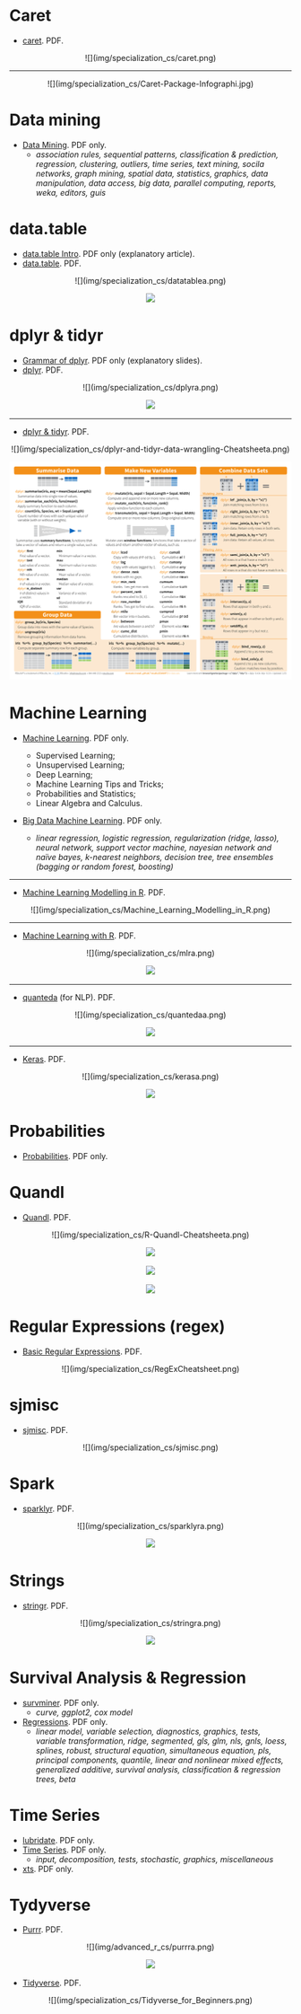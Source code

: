 # Caret

- [caret](pdf/caret.pdf). PDF.

<center>
![](img/specialization_cs/caret.png)
</center>

---

<center>
![](img/specialization_cs/Caret-Package-Infographi.jpg)
</center>

# Data mining

- [Data Mining](pdf/R-Reference-Card-for-Data-Mining.pdf). PDF only.
    - *association rules, sequential patterns, classification & prediction, regression, clustering, outliers, time series, text mining, socila networks, graph mining, spatial data, statistics, graphics, data manipulation, data access, big data, parallel computing, reports, weka, editors, guis*

# data.table

- [data.table Intro](pdf/data.table-Intro.pdf). PDF only (explanatory article).
- [data.table](pdf/datatable.pdf). PDF.

<center>
![](img/specialization_cs/datatablea.png)

![](img/specialization_cs/datatablea.png)
</center>

# dplyr & tidyr

- [Grammar of dplyr](pdf/r-dplyr.pdf). PDF only (explanatory slides).
- [dplyr](pdf/dplyr.pdf). PDF.

<center>
![](img/specialization_cs/dplyra.png)

![](img/specialization_cs/dplyrb.png)
</center>

---

- [dplyr & tidyr](pdf/dplyr-and-tidyr-data-wrangling-Cheatsheet.pdf). PDF.
    
<center>
![](img/specialization_cs/dplyr-and-tidyr-data-wrangling-Cheatsheeta.png)

![](img/specialization_cs/dplyr-and-tidyr-data-wrangling-Cheatsheetb.png)
</center>

# Machine Learning

- [Machine Learning](pdf/super-cheatsheet-machine-learning.pdf). PDF only.
    - Supervised Learning;
    - Unsupervised Learning;
    - Deep Learning;
    - Machine Learning Tips and Tricks;
    - Probabilities and Statistics;
    - Linear Algebra and Calculus.

- [Big Data Machine Learning](pdf/4503-rc158-010d-machinelearning_1.pdf). PDF only.
    - *linear regression, logistic regression, regularization (ridge, lasso), neural network, support vector machine, nayesian network and naïve bayes, k-nearest neighbors, decision tree, tree ensembles (bagging or random forest, boosting)*

---

- [Machine Learning Modelling in R](pdf/Machine_Learning_Modelling_in_R.pdf). PDF.

<center>
![](img/specialization_cs/Machine_Learning_Modelling_in_R.png)
</center>

---

- [Machine Learning with R](pdf/mlr.pdf). PDF.

<center>
![](img/specialization_cs/mlra.png)

![](img/specialization_cs/mlrb.png)
</center>

---

- [quanteda](pdf/quanteda.pdf) (for NLP). PDF.

<center>
![](img/specialization_cs/quantedaa.png)

![](img/specialization_cs/quantedab.png)
</center>

---

- [Keras](pdf/keras.pdf). PDF.

<center>
![](img/specialization_cs/kerasa.png)

![](img/specialization_cs/kerasb.png)
</center>

# Probabilities

- [Probabilities](pdf/probability_cheatsheet.pdf). PDF only.

# Quandl

- [Quandl](pdf/R-Quandl-Cheatsheet.pdf). PDF.

<center>
![](img/specialization_cs/R-Quandl-Cheatsheeta.png)

![](img/specialization_cs/R-Quandl-Cheatsheetb.png)

![](img/specialization_cs/R-Quandl-Cheatsheetc.png)

![](img/specialization_cs/R-Quandl-Cheatsheetd.png)
</center>

# Regular Expressions (regex)

- [Basic Regular Expressions](pdf/RegExCheatsheet.pdf). PDF.

<center>
![](img/specialization_cs/RegExCheatsheet.png)
</center>

# sjmisc

- [sjmisc](pdf/sjmisc.pdf). PDF.
    
<center>
![](img/specialization_cs/sjmisc.png)
</center>

# Spark

- [sparklyr](pdf/sparklyr.pdf). PDF.

<center>
![](img/specialization_cs/sparklyra.png)

![](img/specialization_cs/sparklyrb.png)
</center>

# Strings

- [stringr](pdf/stringr.pdf). PDF.

<center>
![](img/specialization_cs/stringra.png)

![](img/specialization_cs/stringrb.png)
</center>

# Survival Analysis & Regression

- [survminer](pdf/survminer_cheatsheet.pdf). PDF only.
    - *curve, ggplot2, cox model*
- [Regressions](pdf/Ricci-refcard-regression.pdf). PDF only.
    - *linear model, variable selection, diagnostics, graphics, tests, variable transformation, ridge, segmented, gls, glm, nls, gnls, loess, splines, robust, structural equation, simultaneous equation, pls, principal components, quantile, linear and nonlinear mixed effects, generalized additive, survival analysis, classification & regression trees, beta*

# Time Series

- [lubridate](pdf/lubridate.pdf). PDF only.
- [Time Series](pdf/R-FUNCTIONS-FOR-TIME-SERIES-ANALYSIS.pdf). PDF only.
    - *input, decomposition, tests, stochastic, graphics, miscellaneous*
- [xts](pdf/xts_Cheat_Sheet_R.pdf). PDF only.

# Tydyverse

- [Purrr](pdf/purrr.pdf). PDF.

<center>
![](img/advanced_r_cs/purrra.png)

![](img/advanced_r_cs/purrrb.png)
</center>

- [Tidyverse](pdf/Tidyverse_for_Beginners.pdf). PDF.

<center>
![](img/specialization_cs/Tidyverse_for_Beginners.png)
</center>
